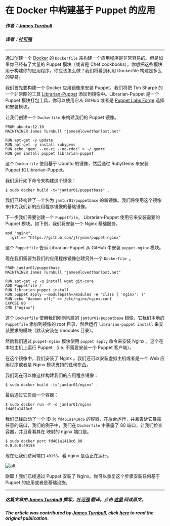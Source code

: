 # 在 Docker 中构建基于 Puppet 的应用

##### 作者：[James Turnbull](https://twitter.com/kartar)

##### 译者：[叶可强](http://weibo.com/yeziyu)

---

通过创建一个 [Docker](http://www.docker.io/) 的 ```Dockerfile``` 来构建一个应用程序是非常容易的。但是如果你已经有了大量的 Puppet 模块（或者是 Chef cookbooks），你想把这些模块用于构建你的应用程序，你应该怎么做？我们将看到利用 Dockerfile 构建是多么的容易。

我们首先要构建一个 Docker 应用镜像来安装 Puppet。我们将把 Tim Sharpe 的一个非常酷的工具 [Librarian-Puppet](http://librarian-puppet.com/) 添加到镜像中。Librarian-Puppet 是一个 Puppet 模块打包工具，你可以使用它从 GitHub 或者是 [Puppet Labs Forge](http://forge.puppetlabs.com/) 选择和安装模块。

让我们创建一个 ```Dockerfile``` 来构建我们的 Puppet 镜像。

```
FROM ubuntu:12.10
MAINTAINER James Turnbull "james@lovedthanlost.net"

RUN apt-get -y update
RUN apt-get -y install rubygems 
RUN echo "gem: --no-ri --no-rdoc" > ~/.gemrc
RUN gem install puppet librarian-puppet
```

这个 ```Dockerfile``` 使用基于 Ubuntu 的镜像，然后通过 RubyGems 来安装 Puppet 和 Librarian-Puppet。

我们运行如下命令来构建这个镜像：

```
$ sudo docker build -t="jamtur01/puppetbase" .
```

我们已经构建了一个名为 ```jamtur01/puppetbase``` 的新镜像。我们将使用这个镜像来作为我们新的应用程序镜像的基础镜像。

下一步我们需要创建一个 ```Puppetfile```， Librarian-Puppet 使用它来安装需要的 Puppet 模块。如下例，我们将安装一个 Nginx 基础服务。

```
mod "nginx",
  :git => "https://github.com/jfryman/puppet-nginx"
```

这个 ```Puppetfile``` 告诉 Librarian-Puppet 从 GitHub 中安装 ```puppet-nginx``` 模块。

现在我们需要为我们的应用程序镜像创建另外一个 ```Dockerfile ```。

```
FROM jamtur01/puppetbase
MAINTAINER James Turnbull "james@lovedthanlost.net"

RUN apt-get -y -q install wget git-core
ADD Puppetfile /
RUN librarian-puppet install
RUN puppet apply --modulepath=/modules -e "class { 'nginx': }"
RUN echo "daemon off;" >> /etc/nginx/nginx.conf
EXPOSE 80
CMD ["nginx"]
```

这个 ```Dockerfile``` 使用我们刚刚构建的 ```jamtur01/puppetbase``` 镜像，它我们本地的 ```Puppetfile``` 添加到镜像的 root 目录，然后运行 ```librarian-puppet install``` 来安装要求的模块（默认安装在 /modules 目录）。

然后我们通过 ```puppet-nginx``` 模块使用 ```puppet apply``` 命令来安装 Nginx 。这个在本地主机上运行 Puppet （i.e. 不需要安装一个 Puppet 客户端）。

在这个镜像中，我们安装了 Nginx 。我们还可以安装虚拟主机或者是一个 Web 应用程序或者是 Nginx 模块支持的任何东西。

我们现在可以像这样构建我们的应用程序镜像：

```
$ sudo docker build -t="jamtur01/nginx" .
```

最后通过它启动一个容器：

```
$ sudo docker run -P -d jamtur01/nginx
fd461a1418c6
```
我们已经启动了一个 ID 为 ```fd461a1418c6``` 的容器，在后台运行，并且告诉它暴露任意的端口，我们的例子中，我们在 ```Dockerfile``` 中暴露了 80 端口，让我们检查容器，并且看看其在 映射的 nginx 端口是。

```
$ sudo docker port fd461a1418c6 80
0.0.0.0:49158
```

现在让我们访问端口 ```49158```，看 nginx 是否正在运行。

![alt](http://resource.docker.cn/nginx.png)

欧耶！我们已经通过 Puppet 安装了 Nginx。你可以重复这个步骤安装任何基于 Puppet 的应用或者是基础设施。

***

##### 这篇文章由 [James Turnbull](https://twitter.com/kartar) 撰写，[叶可强](http://weibo.com/yeziyu) 翻译。点击 [这里](http://kartar.net/2013/12/building-puppet-apps-inside-docker/) 阅读原文。

##### The article was contributed by [James Turnbull](https://twitter.com/kartar), click [here](http://kartar.net/2013/12/building-puppet-apps-inside-docker/) to read the original publication.

